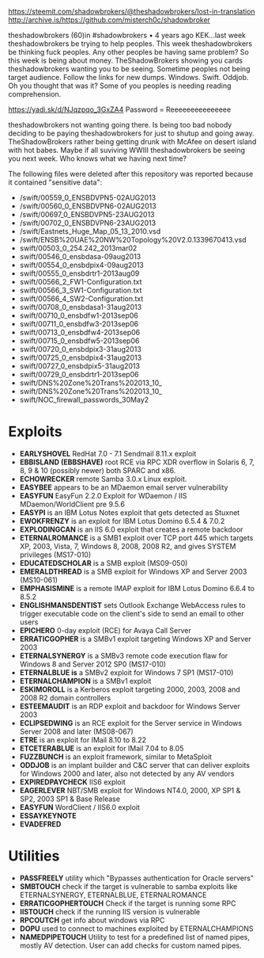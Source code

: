 https://steemit.com/shadowbrokers/@theshadowbrokers/lost-in-translation
http://archive.is/https://github.com/misterch0c/shadowbroker

theshadowbrokers (60)in #shadowbrokers • 4 years ago
KEK...last week theshadowbrokers be trying to help peoples. This week theshadowbrokers be thinking fuck peoples. Any other peoples be having same problem? So this week is being about money. TheShadowBrokers showing you cards theshadowbrokers wanting you to be seeing. Sometime peoples not being target audience. Follow the links for new dumps. Windows. Swift. Oddjob. Oh you thought that was it? Some of you peoples is needing reading comprehension.

https://yadi.sk/d/NJqzpqo_3GxZA4
Password = Reeeeeeeeeeeeeee

theshadowbrokers not wanting going there. Is being too bad nobody deciding to be paying theshadowbrokers for just to shutup and going away. TheShadowBrokers rather being getting drunk with McAfee on desert island with hot babes. Maybe if all suviving WWIII theshadowbrokers be seeing you next week. Who knows what we having next time?

The following files were deleted after this repository was reported because it contained "sensitive data":

* /swift/00559_0_ENSBDVPN5-02AUG2013
* /swift/00560_0_ENSBDVPN6-02AUG2013
* /swift/00697_0_ENSBDVPN5-23AUG2013
* /swift/00702_0_ENSBDVPN6-23AUG2013
* /swift/Eastnets_Huge_Map_05_13_2010.vsd
* /swift/ENSB%20UAE%20NW%20Topology%20V2.0.1339670413.vsd
* swift/00503_0_254.242_2013mar02
* swift/00546_0_ensbdasa-09aug2013
* swift/00554_0_ensbdpix4-09aug2013
* swift/00555_0_ensbdrtr1-2013aug09
* swift/00566_2_FW1-Configuration.txt
* swift/00566_3_SW1-Configuration.txt
* swift/00566_4_SW2-Configuration.txt
* swift/00708_0_ensbdasa1-31aug2013 
* swift/00710_0_ensbdfw1-2013sep06
* swift/00711_0_ensbdfw3-2013sep06
* swift/00713_0_ensbdfw4-2013sep06
* swift/00715_0_ensbdfw5-2013sep06
* swift/00720_0_ensbdpix3-31aug2013
* swift/00725_0_ensbdpix4-31aug2013
* swift/00727_0_ensbdpix5-31aug2013
* swift/00729_0_ensbdrtr1-2013sep06
* swift/DNS%20Zone%20Trans%202013_10_
* swift/DNS%20Zone%20Trans%202013_10_
* swift/NOC_firewall_passwords_30May2



# Exploits

- **EARLYSHOVEL** RedHat 7.0 - 7.1 Sendmail 8.11.x exploit 
- **EBBISLAND (EBBSHAVE)** root RCE via RPC XDR overflow in Solaris 6, 7, 8, 9 & 10 (possibly newer) both SPARC and x86.
- **ECHOWRECKER** remote Samba 3.0.x Linux exploit. 
- **EASYBEE** appears to be an MDaemon email server vulnerability
- **EASYFUN** EasyFun 2.2.0 Exploit for WDaemon / IIS MDaemon/WorldClient pre 9.5.6
- **EASYPI** is an IBM Lotus Notes exploit  that gets detected as Stuxnet 
- **EWOKFRENZY** is an exploit for IBM Lotus Domino 6.5.4 & 7.0.2
- **EXPLODINGCAN** is an IIS 6.0 exploit that creates a remote backdoor
- **ETERNALROMANCE** is a SMB1 exploit over TCP port 445 which targets XP, 2003, Vista, 7, Windows 8, 2008, 2008 R2, and gives SYSTEM privileges (MS17-010)
- **EDUCATEDSCHOLAR** is a SMB exploit (MS09-050)
- **EMERALDTHREAD** is a SMB exploit for Windows XP and Server 2003 (MS10-061)
- **EMPHASISMINE** is a remote IMAP exploit for IBM Lotus Domino 6.6.4 to 8.5.2
- **ENGLISHMANSDENTIST** sets Outlook Exchange WebAccess rules to trigger executable code on the client's side to send an email to other users
- **EPICHERO** 0-day exploit (RCE) for Avaya Call Server
- **ERRATICGOPHER** is a SMBv1 exploit targeting Windows XP and Server 2003 
- **ETERNALSYNERGY** is a SMBv3 remote code execution flaw  for Windows 8 and Server 2012 SP0 (MS17-010)
- **ETERNALBLUE is** a SMBv2 exploit for Windows 7 SP1 (MS17-010)
- **ETERNALCHAMPION** is a SMBv1 exploit
- **ESKIMOROLL** is a Kerberos exploit targeting 2000, 2003, 2008 and 2008 R2 domain controllers
- **ESTEEMAUDIT** is an RDP exploit and backdoor for Windows Server 2003
- **ECLIPSEDWING** is an RCE exploit for the Server service in Windows Server 2008 and later (MS08-067)
- **ETRE** is an exploit for IMail 8.10 to 8.22 
- **ETCETERABLUE** is an exploit for IMail 7.04 to 8.05
- **FUZZBUNCH** is an exploit framework, similar to MetaSploit
- **ODDJOB** is an implant builder and C&C server that can deliver exploits for Windows 2000 and later, also not detected by any AV vendors 
- **EXPIREDPAYCHECK** IIS6 exploit
- **EAGERLEVER** NBT/SMB exploit for Windows NT4.0, 2000, XP SP1 & SP2, 2003 SP1 & Base Release
- **EASYFUN** WordClient / IIS6.0 exploit
- **ESSAYKEYNOTE** 
- **EVADEFRED**


# Utilities

- **PASSFREELY** utility which "Bypasses authentication for Oracle servers"
- **SMBTOUCH** check if the target is vulnerable to samba exploits like ETERNALSYNERGY, ETERNALBLUE, ETERNALROMANCE 
- **ERRATICGOPHERTOUCH**  Check if the target is running some RPC
- **IISTOUCH** check if the running IIS version is vulnerable
- **RPCOUTCH** get info about windows via RPC
- **DOPU** used to connect to machines exploited by ETERNALCHAMPIONS
- **NAMEDPIPETOUCH** Utility to test for a predefined list of named pipes, mostly AV detection. User can add checks for custom named pipes.
